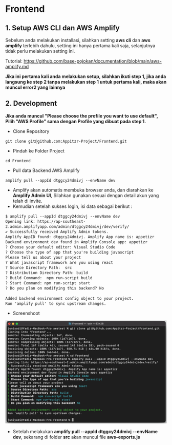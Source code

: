 # Frontend

## 1. Setup AWS CLI dan AWS Amplify

Sebelum anda melakukan installasi, silahkan setting **aws cli** dan **aws amplify** terlebih dahulu, setting ini hanya pertama kali saja, selanjutnya tidak perlu melakukan setting ini.

Tutorial: https://github.com/base-pojokan/documentation/blob/main/aws-amplify.md

**Jika ini pertama kali anda melakukan setup, silahkan ikuti step 1, jika anda langsung ke step 2 tanpa melakukan step 1 untuk pertama kali, maka akan muncul error2 yang lainnya**

## 2. Development

**Jika anda muncul "Please choose the profile you want to use default", Pilih "AWS Profile" sama dengan Profile yang dibuat pada step 1.**

- Clone Repository

```
git clone git@github.com:Appitzr-Project/Frontend.git
```

- Pindah ke Folder Project

```
cd Frontend
```

- Pull data Backend AWS Amplify

```
amplify pull --appId dtggcy24dmivj --envName dev
```

- Amplify akan automatis membuka browser anda, dan diarahkan ke **Amplify Admin UI**, Silahkan gunakan sesuai dengan detail akun yang telah di invite.
- Kemudian setelah sukses login, isi data sebagai berikut :

```
$ amplify pull --appId dtggcy24dmivj --envName dev
Opening link: https://ap-southeast-2.admin.amplifyapp.com/admin/dtggcy24dmivj/dev/verify/
✔ Successfully received Amplify Admin tokens.
Amplify AppID found: dtggcy24dmivj. Amplify App name is: appetizr
Backend environment dev found in Amplify Console app: appetizr
? Choose your default editor: Visual Studio Code
? Choose the type of app that you're building javascript
Please tell us about your project
? What javascript framework are you using react
? Source Directory Path:  src
? Distribution Directory Path: build
? Build Command:  npm run-script build
? Start Command: npm run-script start
? Do you plan on modifying this backend? No

Added backend environment config object to your project.
Run 'amplify pull' to sync upstream changes.
```

- Screenshoot

![](aws-amplify.png)

- Setelah melakukan **amplify pull --appId dtggcy24dmivj --envName dev**, sekarang di folder **src** akan muncul file **aws-exports.js**